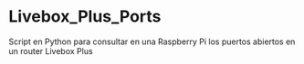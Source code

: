 # Livebox_Plus_Ports
Script en Python para consultar en una Raspberry Pi los puertos abiertos en un router Livebox Plus
